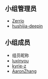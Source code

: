 <!--
    小组组员列表

    按小组实际情况编辑模板即可，下面的例子仅供参考。

    可以在这里以 Markdown 的形式列出组员信息。可以是昵称，可以在后面附加组员希望添加的其它信息（限一行内）
    请注意，小组管理员 **必须** 提供 GitHub ID 以供外部联系
-->

## 小组管理员

- [Zerrio](https://github.com/Zerrio)
- [hushijia-deepin](https://github.com/hushijia-deepin)
 
## 小组成员

- 组员昵称
- [luxinyou](https://github.com/luxinyou)
- [kyrie-z](https://github.com/kyrie-z)
- [AaronZhang](https://zyv037.github.io/)